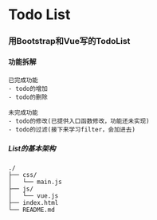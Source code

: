 # Todo List
### 用Bootstrap和Vue写的TodoList
#### 功能拆解
```
已完成功能
- todo的增加
- todo的删除
```
```
未完成功能
- todo的修改(已提供入口函数修改，功能还未实现)
- todo的过滤(接下来学习filter，会加进去)
```
##### List的基本架构
```
./
├── css/
│   └── main.js
├── js/
│   └── vue.js
├── index.html
└── README.md
```
